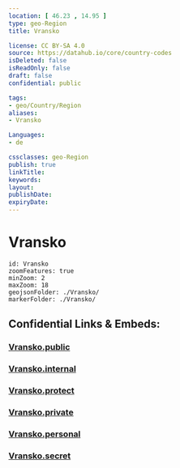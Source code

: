 ```yaml
---
location: [ 46.23 , 14.95 ] 
type: geo-Region
title: Vransko

license: CC BY-SA 4.0
source: https://datahub.io/core/country-codes
isDeleted: false
isReadOnly: false
draft: false
confidential: public

tags:
- geo/Country/Region
aliases:
- Vransko

Languages:
- de

cssclasses: geo-Region
publish: true
linkTitle: 
keywords: 
layout: 
publishDate: 
expiryDate: 
---
```


# Vransko

```leaflet
id: Vransko
zoomFeatures: true 
minZoom: 2 
maxZoom: 18
geojsonFolder: ./Vransko/
markerFolder: ./Vransko/
```


## Confidential Links & Embeds: 

### [Vransko.public](/_public/\Earth\Continent\Europe\Europe~Central\Slovenia\Regions~Slovenia\Savinjska\counties~SavinjskaVransko.public.md) 

### [Vransko.internal](/_internal/\Earth\Continent\Europe\Europe~Central\Slovenia\Regions~Slovenia\Savinjska\counties~SavinjskaVransko.internal.md) 

### [Vransko.protect](/_protect/\Earth\Continent\Europe\Europe~Central\Slovenia\Regions~Slovenia\Savinjska\counties~SavinjskaVransko.protect.md) 

### [Vransko.private](/_private/\Earth\Continent\Europe\Europe~Central\Slovenia\Regions~Slovenia\Savinjska\counties~SavinjskaVransko.private.md) 

### [Vransko.personal](/_personal/\Earth\Continent\Europe\Europe~Central\Slovenia\Regions~Slovenia\Savinjska\counties~SavinjskaVransko.personal.md) 

### [Vransko.secret](/_secret/\Earth\Continent\Europe\Europe~Central\Slovenia\Regions~Slovenia\Savinjska\counties~SavinjskaVransko.secret.md)

